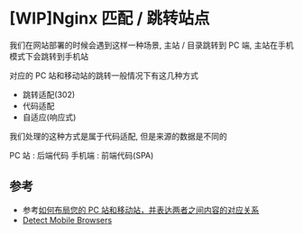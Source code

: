 # [WIP]Nginx 匹配 / 跳转站点

我们在网站部署的时候会遇到这样一种场景, 主站 / 目录跳转到 PC 端, 主站在手机模式下会跳转到手机站

对应的 PC 站和移动站的跳转一般情况下有这几种方式

-   跳转适配(302)
-   代码适配
-   自适应(响应式)

我们处理的这种方式是属于代码适配, 但是来源的数据是不同的

PC 站 : 后端代码
手机端 : 前端代码(SPA)

## 参考

-   参考[如何布局您的 PC 站和移动站，并表达两者之间内容的对应关系](https://ziyuan.baidu.com/college/courseinfo?id=156)
- [Detect Mobile Browsers](http://detectmobilebrowsers.com/mobile)